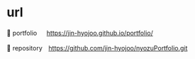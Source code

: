 # url 
💙 portfolio  　 https://jin-hyojoo.github.io/portfolio/

💜 repository　https://github.com/jin-hyojoo/nyozuPortfolio.git
